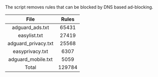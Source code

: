 The script removes rules that can be blocked by DNS based ad-blocking.


| File | Rules |
|:----:|:-----:|
| adguard_ads.txt | 65431 |
| easylist.txt | 27419 |
| adguard_privacy.txt | 25568 |
| easyprivacy.txt | 6307 |
| adguard_mobile.txt | 5059 |
| Total | 129784 |